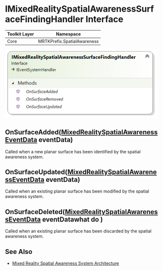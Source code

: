 # IMixedRealitySpatialAwarenessSurfaceFindingHandler Interface

| Toolkit Layer | Namespace |
| --- | --- |
| Core | MRTKPrefix.SpatialAwareness |

<img src="../../../External/ReadMeImages/SpatialAwareness/IMixedRealitySpatialAwarenessSurfaceFindingHandler.png">

## OnSurfaceAdded([MixedRealitySpatialAwarenessEventData](MixedRealitySpatialAwarenessEventData.md) eventData)

Called when a new planar surface has been identified by the spatial awareness system.

## OnSurfaceUpdated([MixedRealitySpatialAwarenessEventData](MixedRealitySpatialAwarenessEventData.md) eventData)

Called when an existing planar surface has been modified by the spatial awareness system.

## OnSurfaceDeleted([MixedRealitySpatialAwarenessEventData](MixedRealitySpatialAwarenessEventData.md) eventDatawhat do )

Called when an existing planar surface has been discarded by the spatial awareness system.

## See Also

- [Mixed Reality Spatial Awareness System Architecture](SpatialAwarenessSystemArchitecture.md)

